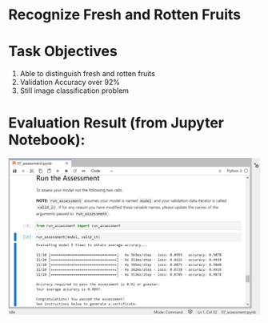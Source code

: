 # Recognize Fresh and Rotten Fruits  
  
# Task Objectives  
  
1. Able to distinguish fresh and rotten fruits
2. Validation Accuracy over 92%  
3. Still image classification problem
  


# Evaluation Result (from Jupyter Notebook):
![Alt text](result.png)

